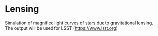 # Lensing
Simulation of magnified light curves of stars due to gravitational lensing. The output will be used for LSST (https://www.lsst.org)